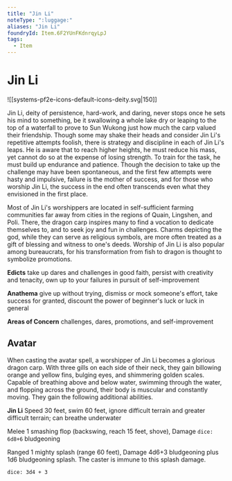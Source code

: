 ```yaml
---
title: "Jin Li"
noteType: ":luggage:"
aliases: "Jin Li"
foundryId: Item.6F2YUnFKdnrqyLpJ
tags:
  - Item
---
```


# Jin Li
![[systems-pf2e-icons-default-icons-deity.svg|150]]

Jin Li, deity of persistence, hard-work, and daring, never stops once he sets his mind to something, be it swallowing a whole lake dry or leaping to the top of a waterfall to prove to Sun Wukong just how much the carp valued their friendship. Though some may shake their heads and consider Jin Li's repetitive attempts foolish, there is strategy and discipline in each of Jin Li's leaps. He is aware that to reach higher heights, he must reduce his mass, yet cannot do so at the expense of losing strength. To train for the task, he must build up endurance and patience. Though the decision to take up the challenge may have been spontaneous, and the first few attempts were hasty and impulsive, failure is the mother of success, and for those who worship Jin Li, the success in the end often transcends even what they envisioned in the first place.

Most of Jin Li's worshippers are located in self-sufficient farming communities far away from cities in the regions of Quain, Lingshen, and Poli. There, the dragon carp inspires many to find a vocation to dedicate themselves to, and to seek joy and fun in challenges. Charms depicting the god, while they can serve as religious symbols, are more often treated as a gift of blessing and witness to one's deeds. Worship of Jin Li is also popular among bureaucrats, for his transformation from fish to dragon is thought to symbolize promotions.

**Edicts** take up dares and challenges in good faith, persist with creativity and tenacity, own up to your failures in pursuit of self-improvement

**Anathema** give up without trying, dismiss or mock someone's effort, take success for granted, discount the power of beginner's luck or luck in general

**Areas of Concern** challenges, dares, promotions, and self-improvement

## Avatar

When casting the avatar spell, a worshipper of Jin Li becomes a glorious dragon carp. With three gills on each side of their neck, they gain billowing orange and yellow fins, bulging eyes, and shimmering golden scales. Capable of breathing above and below water, swimming through the water, and flopping across the ground, their body is muscular and constantly moving. They gain the following additional abilities.

**Jin Li** Speed 30 feet, swim 60 feet, ignore difficult terrain and greater difficult terrain; can breathe underwater

Melee 1 smashing flop (backswing, reach 15 feet, shove), Damage `dice: 6d8+6` bludgeoning

Ranged 1 mighty splash (range 60 feet), Damage 4d6+3 bludgeoning plus 1d6 bludgeoning splash. The caster is immune to this splash damage.


 `dice: 3d4 + 3` 
